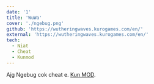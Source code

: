 ```yaml
---
date: '1'
title: 'WuWa'
cover: './ngebug.png'
github: 'https://wutheringwaves.kurogames.com/en/'
external: 'https://wutheringwaves.kurogames.com/en/'
tech:
  - Niat
  - Cheat
  - Kunmod
---
```


Ajg Ngebug cok cheat e. [Kun MOD](https://github.com/RoosterBrother/AIYOU).
